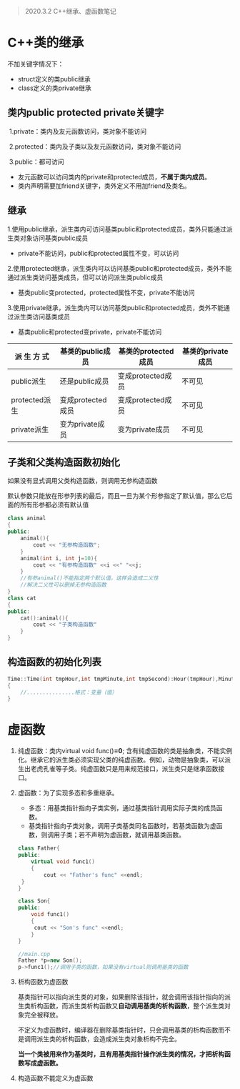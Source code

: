 > 2020.3.2 C++继承、虚函数笔记

# C++类的继承

不加关键字情况下：

* struct定义的类public继承
* class定义的类private继承

## 类内public protected private关键字

​	1.private：类内及友元函数访问，类对象不能访问

​	2.protected：类内及子类以及友元函数访问，类对象不能访问

​	3.public：都可访问

* 友元函数可以访问类内的private和protected成员，**不属于类内成员**。
* 类内声明需要加friend关键字，类外定义不用加friend及类名。

## 继承

1.使用public继承，派生类内可访问基类public和protected成员，类外只能通过派生类对象访问基类public成员

* private不能访问，public和protected属性不变，可以访问

2.使用protected继承，派生类内可以访问基类public和protected成员，类外不能通过派生类访问基类成员，但可以访问派生类public成员

* 基类public变protected，protected属性不变，private不能访问

3.使用private继承，派生类内可以访问基类public和protected成员，类外不能通过派生类访问基类成员

* 基类public和protected变private，private不能访问

| 派 生 方 式   | 基类的public成员  | 基类的protected成员 | 基类的private成员 |
| ------------- | ----------------- | ------------------- | ----------------- |
| public派生    | 还是public成员    | 变成protected成员   | 不可见            |
| protected派生 | 变成protected成员 | 变成protected成员   | 不可见            |
| private派生   | 变为private成员   | 变为private成员     | 不可见            |



## 子类和父类构造函数初始化

如果没有显式调用父类构造函数，则调用无参构造函数

默认参数只能放在形参列表的最后，而且一旦为某个形参指定了默认值，那么它后面的所有形参都必须有默认值

```cpp
class animal
{
public:
    animal(){
        cout << "无参构造函数";
    }
    animal(int i, int j=10){
        cout << "有参构造函数" <<i <<" "<<j;
    }
    //有参animal()不能指定两个默认值，这样会造成二义性
    //解决二义性可以删掉无参构造函数
}
class cat
{
public:
    cat():animal(){
		cout << "子类构造函数"
    }
}
```

## 构造函数的初始化列表

```cpp
Time::Time(int tmpHour,int tmpMinute,int tmpSecond):Hour(tmpHour),Minute(tmpMinute),Second(tmpSecond)
{
	//...............格式：变量（值）
}
```



# 虚函数

1. 纯虚函数：类内virtual void func()**=0**; 含有纯虚函数的类是抽象类，不能实例化。继承它的派生类必须实现父类的纯虚函数。例如，动物是抽象类，可以派生出老虎孔雀等子类。纯虚函数只是用来规范接口，派生类只是继承函数接口。

2. 虚函数：为了实现多态和多重继承。

   * 多态：用基类指针指向子类实例，通过基类指针调用实际子类的成员函数。
   * 基类指针指向子类对象，调用子类基类同名函数时，若基类函数为虚函数，则调用子类；若不声明为虚函数，就调用基类函数。

   ```cpp
   class Father{
   public:
       virtual void func1()
       {
           cout << "Father's func" <<endl;
   	}
   }
   
   class Son{
   public:
       void func1()
       {
   		cout << "Son's func" <<endl;
       }
   }
   
   //main.cpp
   Father *p=new Son();
   p->func1();//调用子类的函数，如果没有virtual则调用基类的函数
   ```

   

3. 析构函数为虚函数

   基类指针可以指向派生类的对象，如果删除该指针，就会调用该指针指向的派生类析构函数，而派生类析构函数又**自动调用基类的析构函数**，整个派生类对象完全被释放。

   不定义为虚函数时，编译器在删除基类指针时，只会调用基类的析构函数而不是调用派生类的析构函数，会造成派生类对象析构不完全。

   **当一个类被用来作为基类时，且有用基类指针操作派生类的情况，才把析构函数写成虚函数。**

4. 构造函数不能定义为虚函数